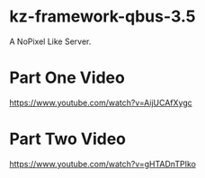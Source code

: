 # kz-framework-qbus-3.5
 A NoPixel Like Server.

# Part One Video
https://www.youtube.com/watch?v=AijUCAfXygc

# Part Two Video 
https://www.youtube.com/watch?v=gHTADnTPIko
